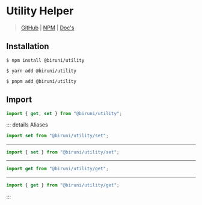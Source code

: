 # Utility Helper

> [GitHub](https://github.com/wonize/biruni/tree/main/packages/utility/)
> | [NPM](https://www.npmjs.com/package/@biruni/utility)
> | [Doc's](https://wonize.github.io/biruni/plugin/utility/)

## Installation

```shell
$ npm install @biruni/utility
```

```shell
$ yarn add @biruni/utility
```

```shell
$ pnpm add @biruni/utility
```

## Import

```typescript
import { get, set } from "@biruni/utility";
```

::: details Aliases

```ts
import set from "@biruni/utility/set";
```

---

```ts
import { set } from "@biruni/utility/set";
```

---

```ts
import get from "@biruni/utility/get";
```

---

```ts
import { get } from "@biruni/utility/get";
```

:::
